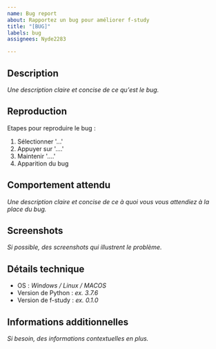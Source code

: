 ```yaml
---
name: Bug report
about: Rapportez un bug pour améliorer f-study
title: "[BUG]"
labels: bug
assignees: Nyde2283

---
```


## Description

*Une description claire et concise de ce qu'est le bug.*

## Reproduction

Etapes pour reproduire le bug :
1. Sélectionner '...'
2. Appuyer sur '....'
3. Maintenir '....'
4. Apparition du bug

## Comportement attendu

*Une description claire et concise de ce à quoi vous vous attendiez à la place du bug.*

## Screenshots

*Si possible, des screenshots qui illustrent le problème.*

## Détails technique
 - OS : *Windows / Linux / MACOS*
 - Version de Python : *ex. 3.7.6*
 - Version de f-study : *ex. 0.1.0*

## Informations additionnelles

*Si besoin, des informations contextuelles en plus.*